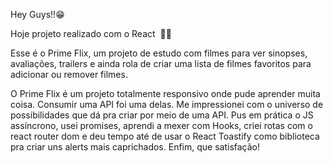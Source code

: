 Hey Guys!!😁

Hoje projeto realizado com o React  🚀🚀


Esse é o Prime Flix, um projeto de estudo com filmes para ver sinopses, avaliações, trailers e ainda rola de criar uma lista de filmes favoritos para adicionar ou remover filmes.

O Prime Flix é um projeto totalmente responsivo onde pude aprender muita coisa. Consumir uma API foi uma delas. Me impressionei com o universo de possibilidades que dá pra criar por meio de uma API. Pus em prática o JS assíncrono, usei promises, aprendi a mexer com Hooks, criei rotas com o react router dom e deu tempo até de usar o React Toastify como biblioteca pra criar uns alerts mais caprichados. Enfim, que satisfação!
